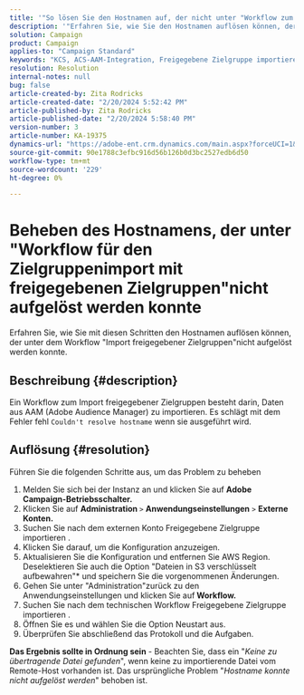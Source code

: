 ```yaml
---
title: '"So lösen Sie den Hostnamen auf, der nicht unter "Workflow zum Importieren freigegebener Zielgruppen"aufgelöst werden konnte"'
description: '"Erfahren Sie, wie Sie den Hostnamen auflösen können, der nicht unter "Workflow für den Zielgruppenimport"aufgelöst werden konnte.'
solution: Campaign
product: Campaign
applies-to: "Campaign Standard"
keywords: "KCS, ACS-AAM-Integration, Freigegebene Zielgruppe importieren, Adobe Campaign Standard"
resolution: Resolution
internal-notes: null
bug: false
article-created-by: Zita Rodricks
article-created-date: "2/20/2024 5:52:42 PM"
article-published-by: Zita Rodricks
article-published-date: "2/20/2024 5:58:40 PM"
version-number: 3
article-number: KA-19375
dynamics-url: "https://adobe-ent.crm.dynamics.com/main.aspx?forceUCI=1&pagetype=entityrecord&etn=knowledgearticle&id=c1c702d2-18d0-ee11-9079-6045bd006b4b"
source-git-commit: 90e1788c3efbc916d56b126b0d3bc2527edb6d50
workflow-type: tm+mt
source-wordcount: '229'
ht-degree: 0%

---
```


# Beheben des Hostnamens, der unter &quot;Workflow für den Zielgruppenimport mit freigegebenen Zielgruppen&quot;nicht aufgelöst werden konnte


Erfahren Sie, wie Sie mit diesen Schritten den Hostnamen auflösen können, der unter dem Workflow &quot;Import freigegebener Zielgruppen&quot;nicht aufgelöst werden konnte.

## Beschreibung {#description}

Ein Workflow zum Import freigegebener Zielgruppen besteht darin, Daten aus AAM (Adobe Audience Manager) zu importieren. Es schlägt mit dem Fehler fehl `Couldn't resolve hostname` wenn sie ausgeführt wird.

## Auflösung {#resolution}


Führen Sie die folgenden Schritte aus, um das Problem zu beheben

1. Melden Sie sich bei der Instanz an und klicken Sie auf <b>Adobe Campaign-Betriebsschalter.</b>
2. Klicken Sie auf <b>Administration </b>`>`  <b>Anwendungseinstellungen</b> `>`  <b>Externe Konten.</b>
3. Suchen Sie nach dem externen Konto Freigegebene Zielgruppe importieren .
4. Klicken Sie darauf, um die Konfiguration anzuzeigen.
5. Aktualisieren Sie die Konfiguration und entfernen Sie AWS Region. Deselektieren Sie auch die Option &quot;Dateien in S3 verschlüsselt aufbewahren&quot;* und speichern Sie die vorgenommenen Änderungen.
6. Gehen Sie unter &quot;Administration&quot;zurück zu den Anwendungseinstellungen und klicken Sie auf<b> Workflow. </b>
7. Suchen Sie nach dem technischen Workflow Freigegebene Zielgruppe importieren .
8. Öffnen Sie es und wählen Sie die Option Neustart aus.
9. Überprüfen Sie abschließend das Protokoll und die Aufgaben.


<b>Das Ergebnis sollte in Ordnung sein</b> - Beachten Sie, dass ein &quot;*Keine zu übertragende Datei gefunden*&quot;, wenn keine zu importierende Datei vom Remote-Host vorhanden ist. Das ursprüngliche Problem &quot;*Hostname konnte nicht aufgelöst werden*&quot; behoben ist.
